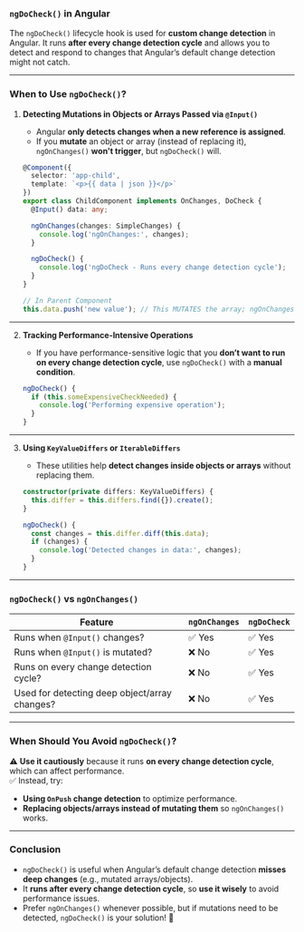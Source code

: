 ### **`ngDoCheck()` in Angular**
The `ngDoCheck()` lifecycle hook is used for **custom change detection** in Angular. It runs **after every change detection cycle** and allows you to detect and respond to changes that Angular’s default change detection might not catch.

---

### **When to Use `ngDoCheck()`?**
1. **Detecting Mutations in Objects or Arrays Passed via `@Input()`**
   - Angular **only detects changes when a new reference is assigned**.
   - If you **mutate** an object or array (instead of replacing it), `ngOnChanges()` **won't trigger**, but `ngDoCheck()` will.

   ```typescript
   @Component({
     selector: 'app-child',
     template: `<p>{{ data | json }}</p>`
   })
   export class ChildComponent implements OnChanges, DoCheck {
     @Input() data: any;

     ngOnChanges(changes: SimpleChanges) {
       console.log('ngOnChanges:', changes);
     }

     ngDoCheck() {
       console.log('ngDoCheck - Runs every change detection cycle');
     }
   }
   ```

   ```typescript
   // In Parent Component
   this.data.push('new value'); // This MUTATES the array; ngOnChanges WON’T detect it.
   ```

---

2. **Tracking Performance-Intensive Operations**
   - If you have performance-sensitive logic that you **don’t want to run on every change detection cycle**, use `ngDoCheck()` with a **manual condition**.

   ```typescript
   ngDoCheck() {
     if (this.someExpensiveCheckNeeded) {
       console.log('Performing expensive operation');
     }
   }
   ```

---

3. **Using `KeyValueDiffers` or `IterableDiffers`**
   - These utilities help **detect changes inside objects or arrays** without replacing them.

   ```typescript
   constructor(private differs: KeyValueDiffers) {
     this.differ = this.differs.find({}).create();
   }

   ngDoCheck() {
     const changes = this.differ.diff(this.data);
     if (changes) {
       console.log('Detected changes in data:', changes);
     }
   }
   ```

---

### **`ngDoCheck()` vs `ngOnChanges()`**
| Feature | `ngOnChanges` | `ngDoCheck` |
|---------|--------------|-------------|
| Runs when `@Input()` changes? | ✅ Yes | ✅ Yes |
| Runs when `@Input()` is mutated? | ❌ No | ✅ Yes |
| Runs on every change detection cycle? | ❌ No | ✅ Yes |
| Used for detecting deep object/array changes? | ❌ No | ✅ Yes |

---

### **When Should You Avoid `ngDoCheck()`?**
⚠️ **Use it cautiously** because it runs **on every change detection cycle**, which can affect performance.  
✅ Instead, try:
- **Using `OnPush` change detection** to optimize performance.
- **Replacing objects/arrays instead of mutating them** so `ngOnChanges()` works.

---

### **Conclusion**
- `ngDoCheck()` is useful when Angular’s default change detection **misses deep changes** (e.g., mutated arrays/objects).
- It **runs after every change detection cycle**, so **use it wisely** to avoid performance issues.
- Prefer `ngOnChanges()` whenever possible, but if mutations need to be detected, `ngDoCheck()` is your solution! 🚀
